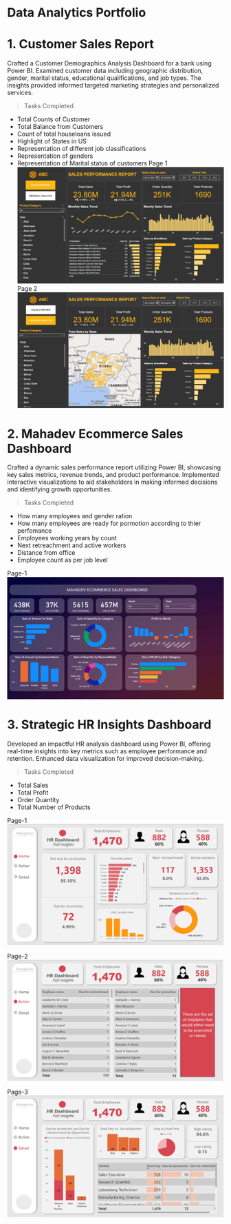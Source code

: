# Data Analytics Portfolio
# 1. Customer Sales Report
Crafted a Customer Demographics Analysis Dashboard for a bank using Power BI. Examined customer data including geographic distribution, gender, marital status, educational qualifications, and job types. The insights provided informed targeted marketing strategies and personalized services.

> Tasks Completed
- Total Counts of Customer
- Total Balance from Customers
- Count of total houseloans issued
- Highlight of States in US
- Representation of different job classifications
- Representation of genders
- Representation of Marital status of customers
Page 1
![Page1](https://github.com/JanhviShephali/Data-Analytics-Portfolio/blob/main/Screenshots/Screenshot%202023-11-22%20195351.png)
Page 2
![Page2](https://github.com/JanhviShephali/Data-Analytics-Portfolio/blob/main/Screenshots/Screenshot%202023-11-22%20195448.png)


# 2. Mahadev Ecommerce Sales Dashboard
Crafted a dynamic sales performance report utilizing Power BI, showcasing key sales metrics, revenue trends, and product performance. Implemented interactive visualizations to aid stakeholders in making informed decisions and identifying growth opportunities.

> Tasks Completed
- How many employees and gender ration
- How many employees are ready for pormotion according to thier perfomance 
- Employees working years by count
- Next retreachment and active workers 
- Distance from office
- Employee count as per job level

Page-1
![Page1](https://github.com/JanhviShephali/Data-Analytics-Portfolio/blob/main/Screenshots/Screenshot%202023-11-22%20221159.png)

# 3. Strategic HR Insights Dashboard
Developed an impactful HR analysis dashboard using Power BI, offering real-time insights into key metrics such as employee performance and retention. Enhanced data visualization for improved decision-making.

> Tasks Completed
- Total Sales
- Total Profit
- Order Quantity
- Total Number of Products

Page-1
![Page1](https://github.com/JanhviShephali/Data-Analytics-Portfolio/blob/main/Screenshots/Screenshot%202023-11-22%20195305.png)

Page-2
![Page2](https://github.com/JanhviShephali/Data-Analytics-Portfolio/blob/main/Screenshots/Screenshot%202023-11-22%20195332.png)

Page-3
![Page3](https://github.com/JanhviShephali/Data-Analytics-Portfolio/blob/main/Screenshots/Screenshot%202023-11-22%20195321.png)
